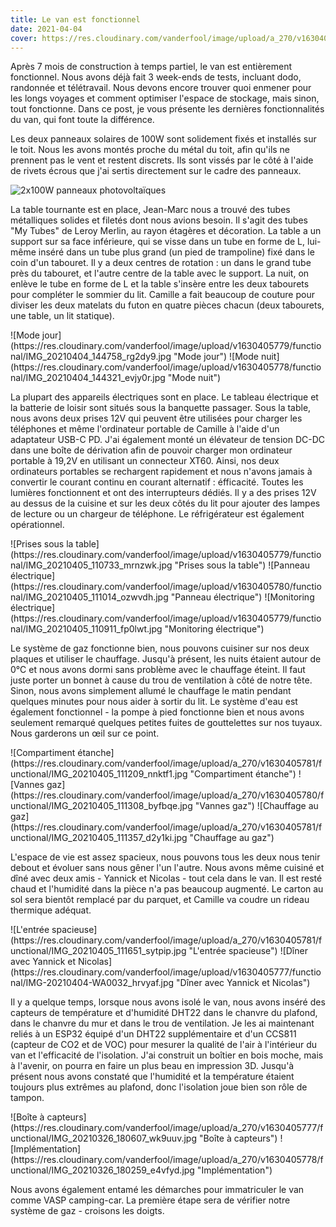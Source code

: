 ```yaml
---
title: Le van est fonctionnel
date: 2021-04-04
cover: https://res.cloudinary.com/vanderfool/image/upload/a_270/v1630405779/functional/IMG_20210320_124433_ysqqg5.jpg
---
```


Après 7 mois de construction à temps partiel, le van est entièrement fonctionnel.
Nous avons déjà fait 3 week-ends de tests, incluant dodo, randonnée et télétravail.
Nous devons encore trouver quoi enmener pour les longs voyages et comment optimiser l'espace de stockage, mais sinon, tout fonctionne.
Dans ce post, je vous présente les dernières fonctionnalités du van, qui font toute la différence.

Les deux panneaux solaires de 100W sont solidement fixés et installés sur le toit.
Nous les avons montés proche du métal du toit, afin qu'ils ne prennent pas le vent et restent discrets.
Ils sont vissés par le côté à l'aide de rivets écrous que j'ai sertis directement sur le cadre des panneaux.

![2x100W panneaux photovoltaïques](https://res.cloudinary.com/vanderfool/image/upload/v1630405777/functional/IMG-20210316-WA0008_xahfgb.jpg "2x100W panneaux photovoltaïques")

La table tournante est en place, Jean-Marc nous a trouvé des tubes métalliques solides et filetés dont nous avions besoin.
Il s'agit des tubes "My Tubes" de Leroy Merlin, au rayon étagères et décoration.
La table a un support sur sa face inférieure, qui se visse dans un tube en forme de L, lui-même inséré dans un tube plus grand (un pied de trampoline) fixé dans le coin d'un tabouret.
Il y a deux centres de rotation : un dans le grand tube près du tabouret, et l'autre centre de la table avec le support.
La nuit, on enlève le tube en forme de L et la table s'insère entre les deux tabourets pour compléter le sommier du lit.
Camille a fait beaucoup de couture pour diviser les deux matelats du futon en quatre pièces chacun (deux tabourets, une table, un lit statique).

<div class="row-image">
![Mode jour](https://res.cloudinary.com/vanderfool/image/upload/v1630405779/functional/IMG_20210404_144758_rg2dy9.jpg "Mode jour")
![Mode nuit](https://res.cloudinary.com/vanderfool/image/upload/v1630405778/functional/IMG_20210404_144321_evjy0r.jpg "Mode nuit")
</div>


La plupart des appareils électriques sont en place.
Le tableau électrique et la batterie de loisir sont situés sous la banquette passager.
Sous la table, nous avons deux prises 12V qui peuvent être utilisées pour charger les téléphones et même l'ordinateur portable de Camille à l'aide d'un adaptateur USB-C PD.
J'ai également monté un élévateur de tension DC-DC dans une boîte de dérivation afin de pouvoir charger mon ordinateur portable à 19,2V en utilisant un connecteur XT60.
Ainsi, nos deux ordinateurs portables se rechargent rapidement et nous n'avons jamais à convertir le courant continu en courant alternatif : éfficacité.
Toutes les lumières fonctionnent et ont des interrupteurs dédiés.
Il y a des prises 12V au dessus de la cuisine et sur les deux côtés du lit pour ajouter des lampes de lecture ou un chargeur de téléphone.
Le réfrigérateur est également opérationnel.

<div class="row-image">
![Prises sous la table](https://res.cloudinary.com/vanderfool/image/upload/v1630405779/functional/IMG_20210405_110733_mrnzwk.jpg "Prises sous la table")
![Panneau électrique](https://res.cloudinary.com/vanderfool/image/upload/v1630405780/functional/IMG_20210405_111014_ozwvdh.jpg "Panneau électrique")
![Monitoring électrique](https://res.cloudinary.com/vanderfool/image/upload/v1630405779/functional/IMG_20210405_110911_fp0lwt.jpg "Monitoring électrique")
</div>

Le système de gaz fonctionne bien, nous pouvons cuisiner sur nos deux plaques et utiliser le chauffage.
Jusqu'à présent, les nuits étaient autour de 0°C et nous avons dormi sans problème avec le chauffage éteint.
Il faut juste porter un bonnet à cause du trou de ventilation à côté de notre tête.
Sinon, nous avons simplement allumé le chauffage le matin pendant quelques minutes pour nous aider à sortir du lit.
Le système d'eau est également fonctionnel - la pompe à pied fonctionne bien et nous avons seulement remarqué quelques petites fuites de gouttelettes sur nos tuyaux.
Nous garderons un œil sur ce point.

<div class="row-image">
![Compartiment étanche](https://res.cloudinary.com/vanderfool/image/upload/a_270/v1630405781/functional/IMG_20210405_111209_nnktf1.jpg "Compartiment étanche")
![Vannes gaz](https://res.cloudinary.com/vanderfool/image/upload/a_270/v1630405780/functional/IMG_20210405_111308_byfbqe.jpg "Vannes gaz")
![Chauffage au gaz](https://res.cloudinary.com/vanderfool/image/upload/a_270/v1630405781/functional/IMG_20210405_111357_d2y1ki.jpg "Chauffage au gaz")
</div>

L'espace de vie est assez spacieux, nous pouvons tous les deux nous tenir debout et évoluer sans nous gêner l'un l'autre.
Nous avons même cuisiné et dîné avec deux amis - Yannick et Nicolas - tout cela dans le van.
Il est resté chaud et l'humidité dans la pièce n'a pas beaucoup augmenté.
Le carton au sol sera bientôt remplacé par du parquet, et Camille va coudre un rideau thermique adéquat.

<div class="row-image">
![L'entrée spacieuse](https://res.cloudinary.com/vanderfool/image/upload/a_270/v1630405781/functional/IMG_20210405_111651_sytpip.jpg "L'entrée spacieuse")
![Dîner avec Yannick et Nicolas](https://res.cloudinary.com/vanderfool/image/upload/v1630405777/functional/IMG-20210404-WA0032_hrvyaf.jpg "Dîner avec Yannick et Nicolas")
</div>

Il y a quelque temps, lorsque nous avons isolé le van, nous avons inséré des capteurs de température et d'humidité DHT22 dans le chanvre du plafond, dans le chanvre du mur et dans le trou de ventilation.
Je les ai maintenant reliés à un ESP32 équipé d'un DHT22 supplémentaire et d'un CCS811 (capteur de CO2 et de VOC) pour mesurer la qualité de l'air à l'intérieur du van et l'efficacité de l'isolation.
J'ai construit un boîtier en bois moche, mais à l'avenir, on pourra en faire un plus beau en impression 3D.
Jusqu'à présent nous avons constaté que l'humidité et la température étaient toujours plus extrêmes au plafond, donc l'isolation joue bien son rôle de tampon.

<div class="row-image">
![Boîte à capteurs](https://res.cloudinary.com/vanderfool/image/upload/a_270/v1630405777/functional/IMG_20210326_180607_wk9uuv.jpg "Boîte à capteurs")
![Implémentation](https://res.cloudinary.com/vanderfool/image/upload/a_270/v1630405778/functional/IMG_20210326_180259_e4vfyd.jpg "Implémentation")
</div>

Nous avons également entamé les démarches pour immatriculer le van comme VASP camping-car.
La première étape sera de vérifier notre système de gaz - croisons les doigts.
